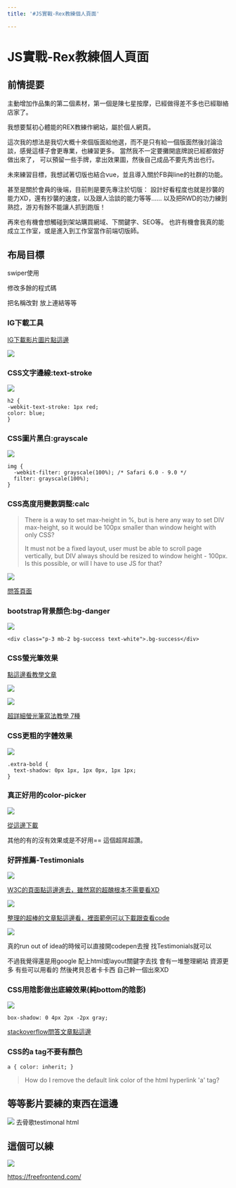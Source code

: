 ```yaml
---
title: '#JS實戰-Rex教練個人頁面'

---
```


# JS實戰-Rex教練個人頁面
## 前情提要

主動增加作品集的第二個素材，第一個是陳七星按摩，已經做得差不多也已經聯絡店家了。

我想要幫初心體能的REX教練作網站，屬於個人網頁。

這次我的想法是我切大概十來個版面給他選，而不是只有給一個版面然後討論洽談，感覺這樣子會更專業，也練習更多。
當然我不一定要攤開底牌說已經都做好做出來了，
可以預留一些手牌，拿出效果圖，然後自己成品不要先秀出也行。

未來練習目標，我想試著切版也結合vue，並且導入關於FB與line的社群的功能。

甚至是關於會員的後端，目前則是要先專注於切版：
設計好看程度也就是抄襲的能力XD，還有抄襲的速度，以及跟人洽談的能力等等……
以及把RWD的功力練到熟捻，游刃有餘不能讓人抓到跑版！

再來也有機會想觸碰到架站購買網域、下關鍵字、SEO等。
也許有機會我真的能成立工作室，或是進入到工作室當作前端切版師。


## 布局目標

swiper使用

修改多餘的程式碼

把名稱改對 放上連結等等



### IG下載工具
[IG下載影片圖片點這邊](https://snapinsta.app/tw-tw)


![](https://hackmd.io/_uploads/Byn85Ie92.png)


### CSS文字邊線:text-stroke

![](https://hackmd.io/_uploads/S1y9cIg5h.png)
```
h2 {
-webkit-text-stroke: 1px red;
color: blue;
}
```

### CSS圖片黑白:grayscale

![](https://hackmd.io/_uploads/HkxTcUe5n.png)
```
img {
  -webkit-filter: grayscale(100%); /* Safari 6.0 - 9.0 */
  filter: grayscale(100%);
}
```

### CSS高度用變數調整:calc


> There is a way to set max-height in %, but is here any way to set DIV max-height, so it would be 100px smaller than window height with only CSS?
> 
> It must not be a fixed layout, user must be able to scroll page vertically, but DIV always should be resized to window height - 100px. Is this possible, or will I have to use JS for that?


![](https://hackmd.io/_uploads/HJMgsLgch.png)

[問答頁面](https://stackoverflow.com/questions/29211998/make-div-max-height-equal-to-window-height-100px)

### bootstrap背景顏色:bg-danger

![](https://hackmd.io/_uploads/Hk9Hs8e52.png)
```
<div class="p-3 mb-2 bg-success text-white">.bg-success</div>
```


### CSS螢光筆效果

[點這邊看教學文章](https://shannonpayne.com.au/how-to-create-a-low-highlight-text-effect-using-css/)

![](https://hackmd.io/_uploads/BJEHBPxch.png)

![](https://hackmd.io/_uploads/SJlUVWbc3.png)

[超詳細螢光筆寫法教學 7種](https://www.coding-dude.com/wp/css/highlight-text-css/)

### CSS更粗的字體效果

![](https://hackmd.io/_uploads/S1xeNXWcn.png)


```
.extra-bold {
  text-shadow: 0px 1px, 1px 0px, 1px 1px;
}
```

### 真正好用的color-picker
![](https://hackmd.io/_uploads/BkFMNm-ch.png)


[從這邊下載](https://chrome.google.com/webstore/detail/snap-color-picker/nbpljhppefmpifoffhhmllmacfdckokh/related)

其他的有的沒有效果或是不好用==
這個超屌超讚。


### 好評推薦-Testimonials

![](https://hackmd.io/_uploads/By-X9Ebcn.png)

[W3C的頁面點這邊進去，雖然寫的超醜根本不需要看XD](https://www.w3schools.com/howto/howto_css_testimonials.asp)


![](https://hackmd.io/_uploads/Hy9wqVWc2.png)


[整理的超棒的文章點這邊看，裡面範例可以下載跟查看code](https://freefrontend.com/css-testimonials/)

![](https://hackmd.io/_uploads/SkPp5VZ93.png)


真的run out of idea的時候可以直接開codepen去搜
找Testimonials就可以

不過我覺得還是用google 配上html或layout關鍵字去找
會有一堆整理網站 資源更多  有些可以用看的
然後拷貝忍者卡卡西 自己幹一個出來XD

### CSS用陰影做出底線效果(純bottom的陰影)


![](https://hackmd.io/_uploads/r1YImLZ93.png)

```
box-shadow: 0 4px 2px -2px gray;
```

[stackoverflow問答文章點這邊](https://stackoverflow.com/questions/4561097/css-box-shadow-bottom-only)
### CSS的a tag不要有顏色

```
a { color: inherit; } 
```
> How do I remove the default link color of the html hyperlink 'a' tag?







## 等等影片要練的東西在這邊
![](https://hackmd.io/_uploads/S1fz3Nbqn.png)
去骨歌testimonal html


## 這個可以練
![](https://hackmd.io/_uploads/r1ifM8b53.png)

https://freefrontend.com/